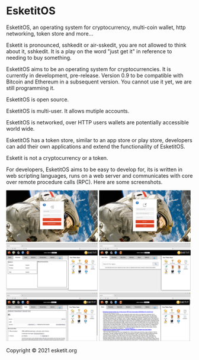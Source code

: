 # EsketitOS

EsketitOS, an operating system for cryptocurrency, multi-coin wallet, http networking, token store and more...

Esketit is pronounced, sshkedit or air-sskedit, you are not allowed to think about it, sshkedit. It is a play on the word "just get it" in reference 
to needing to buy something.

EsketitOS aims to be an operating system for cryptocurrencies. It is currently in development, pre-release. Version 0.9 to be compatible with Bitcoin and 
Ethereum in a subsequent version. You cannot use it yet, we are still programming it.

EsketitOS is open source.

EsketitOS is multi-user. It allows mutiple accounts.

EsketitOS is networked, over HTTP users wallets are potentially accessible world wide.

EsketitOS has a token store, similar to an app store or play store, developers can add their own applications and extend the functionaility of EsketitOS.

Esketit is not a cryptocurrency or a token.

For developers, EsketitOS aims to be easy to develop for, its is written in web scripting languages, runs on a web server and communicates with core over remote procedure calls (RPC). Here are some screenshots.

<img src="/ss/ss1.png" width=49% height=49% alt="Login" title="login world wide"> <img src="/ss/ss2.png" width=49% height=49% alt="Signup" title="sign up new user">
<img src="/ss/ss3.png" width=49% height=49% alt="Bitcoin Wallet" title="clone of bitcoin wallet"> <img src="/ss/ss4.png" width=49% height=49% alt="Token Store" title="develop your own apps and add them to esketitOS">
<img src="/ss/ss5.png" width=49% height=49% alt="Send" title="send coin"> <img src="/ss/ss6.png" width=49% height=49% alt="News" title="a news app">

Copyright &copy; 2021 esketit.org
